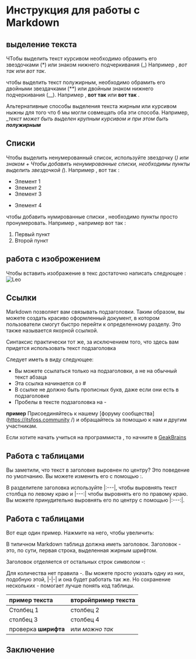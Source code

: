 # Инструкция для работы с Markdown

## выделение текста 

ЧТобы выделить текст курсивом необходимо обрамить его звездочками (*)  или знаком нижнего подчеркивания (_) Например , *вот так* или _вот так_.

чтобы выделить текст полужирным, необходимо обрамить его двойными звездачками (**) или двойным знаком нижнего подчеркивания (__). Например , **вот так** или  __вот так__ .

Альтернативные способы выделения текста жирным или курсивом ныжны для того что б мы могли совмещать оба эти способа. Например, __текст может быть выделен крупным курсивом и при этом быть **полужирным**_



## Списки 

Чтобы выделить ненумерованный список, используйте звездочку (*) или знаком +
Чтобы добавить ненумированные списки, необходимы пункты выделить звездочкой (*).
Например , вот так :
* Элемент 1
* Элемент 2
* Элемент 3
+ Элемент 4

чтобы добавить нумированные списки , необходимо пункты просто пронумеровать.
Например , например вот так :
1. Первый пункт
2. Второй пункт 

## работа с изоброжением 
Чтобы вставить изображение в текс достаточно написать следующее :
![Leo](leo.jpg.jpeg)

## Ссылки 

Markdown позволяет вам связывать подзаголовки. Таким образом, вы можете создать красиво оформленный документ, в котором пользователи смогут быстро перейти к определенному разделу. Это также называется якорной ссылкой.

Синтаксис практически тот же, за исключением того, что здесь вам придется использовать текст подзаголовка

Следует иметь в виду следующее:

* Вы можете ссылаться только на подзаголовки, а не на обычный текст абзаца 
* Эта ссылка начинается со #
* В ссылке не должно быть прописных букв, даже если они есть в подзаголовке 
* Пробелы в тексте подзаголовка на -

**пример**
Присоединяйтесь к нашему [форуму сообщества] (https://itsfoss.community /) и обращайтесь за помощью к нам и другим участникам.

Если хотите начать учиться на программиста , то начните в [GeakBrains](https://gb.ru/)

## Работа с таблицами 
Вы заметили, что текст в заголовке выровнен по центру? Это поведение по умолчанию. Вы можете изменить его с помощью :.

В разделителе заголовка используйте |:---|, чтобы выровнять текст столбца по левому краю и |---:| чтобы выровнять его по правому краю. Вы можете принудительно выровнять его по центру с помощью |:---:|.



## Работа с таблицами 
Вот еще один пример. Нажмите на него, чтобы увеличить:

В типичном Markdown таблица должна иметь заголовок. Заголовок - это, по сути, первая строка, выделенная жирным шрифтом.

Заголовок отделяется от остальных строк символом -:

Для количества нет правила -. Вы можете просто указать одну из них, подобную этой, |-|-| и она будет работать так же. Но сохранение нескольких - помогает лучше понять код таблицы.


| пример текста|второйпример текста|
|:------|--------|
|Столбец 1|столбец 2|
|столбец 3|столбец 4|
|проверка **ширифта**| или _можно так_



## Заключение 